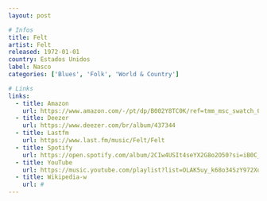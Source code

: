 ```yaml
---
layout: post

# Infos
title: Felt
artist: Felt
released: 1972-01-01
country: Estados Unidos
label: Nasco
categories: ['Blues', 'Folk', 'World & Country']

# Links
links:
  - title: Amazon
    url: https://www.amazon.com/-/pt/dp/B002Y8TC0K/ref=tmm_msc_swatch_0?_encoding=UTF8&qid=&sr=
  - title: Deezer
    url: https://www.deezer.com/br/album/437344
  - title: Lastfm
    url: https://www.last.fm/music/Felt/Felt
  - title: Spotify
    url: https://open.spotify.com/album/2CIw4USIt4seYX2G8o2O50?si=iB0C_fHyR-meXyteYQdC0A
  - title: YouTube
    url: https://music.youtube.com/playlist?list=OLAK5uy_k68o34SzY972XqT9kezRaJU7sNRPHvPt0
  - title: Wikipedia-w
    url: #
---
```

